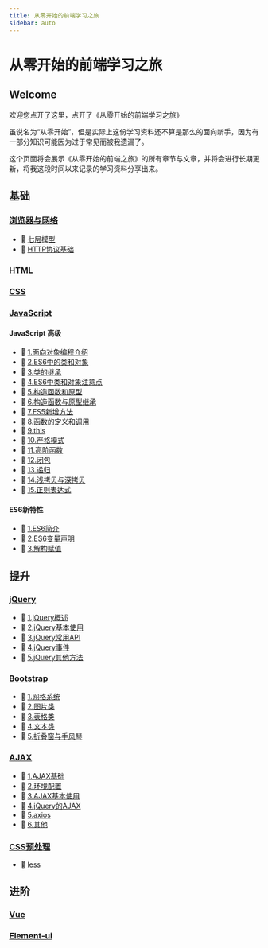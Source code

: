 ```yaml
---
title: 从零开始的前端学习之旅
sidebar: auto
---
```


# 从零开始的前端学习之旅

## Welcome

欢迎您点开了这里，点开了《从零开始的前端学习之旅》

虽说名为“从零开始”，但是实际上这份学习资料还不算是那么的面向新手，因为有一部分知识可能因为过于常见而被我遗漏了。

这个页面将会展示《从零开始的前端之旅》的所有章节与文章，并将会进行长期更新，将我这段时间以来记录的学习资料分享出来。


## 基础

### [浏览器与网络](/guide/fornt-end-learn/base/browser-Internet/)

- :link: [七层模型](/guide/front-end-learn/base/browser-Internet/七层模型.html)
- :link: [HTTP协议基础](/guide/front-end-learn/base/browser-Internet/HTTP协议基础.html)

### [HTML](/guide/fornt-end-learn/base/HTML)

### [CSS](/guide/fornt-end-learn/base/CSS)

### [JavaScript](/guide/fornt-end-learn/base/JavaScript)

#### JavaScript 高级

- :link: [1.面向对象编程介绍](/guide/front-end-learn/base/JavaScript/1.面向对象编程介绍.html)
- :link: [2.ES6中的类和对象](/guide/front-end-learn/base/JavaScript/2.ES6中的类和对象.html)
- :link: [3.类的继承](/guide/fornt-end-learn/base/JavaScript/3.类的继承.html)
- :link: [4.ES6中类和对象注意点](/guide/fornt-end-learn/base/JavaScript/4.ES6中类和对象注意点.html)
- :link: [5.构造函数和原型](/guide/fornt-end-learn/base/JavaScript/5.构造函数和原型.html)
- :link: [6.构造函数与原型继承](/guide/fornt-end-learn/base/JavaScript/6.构造函数与原型继承.html)
- :link: [7.ES5新增方法](/guide/fornt-end-learn/base/JavaScript/7.ES5新增方法.html)
- :link: [8.函数的定义和调用](/guide/fornt-end-learn/base/JavaScript/8.函数的定义和调用.html)
- :link: [9.this](/guide/fornt-end-learn/base/JavaScript/9.this.html)
- :link: [10.严格模式](/guide/fornt-end-learn/base/JavaScript/10.严格模式.html)
- :link: [11.高阶函数](/guide/fornt-end-learn/base/JavaScript/11.高阶函数.html)
- :link: [12.闭包](/guide/fornt-end-learn/base/JavaScript/12.闭包.html)
- :link: [13.递归](/guide/fornt-end-learn/base/JavaScript/13.递归.html)
- :link: [14.浅拷贝与深拷贝](/guide/fornt-end-learn/base/JavaScript/14.浅拷贝与深拷贝.html)
- :link: [15.正则表达式](/guide/fornt-end-learn/base/JavaScript/15.正则表达式.html)

#### ES6新特性

- :link: [1.ES6简介](/guide/fornt-end-learn/base/JavaScript/1.ES6简介.html)
- :link: [2.ES6变量声明](/guide/fornt-end-learn/base/JavaScript/2.ES6变量声明.html)
- :link: [3.解构赋值](/guide/fornt-end-learn/base/JavaScript/3.解构赋值.html)


## 提升

### [jQuery](/guide/fornt-end-learn/promote/JQuery/)

- :link: [1.jQuery概述](/guide/fornt-end-learn/promote/JQuery/1.jQuery概述.html)
- :link: [2.jQuery基本使用](/guide/fornt-end-learn/promote/JQuery/2.jQuery基本使用.html)
- :link: [3.jQuery常用API](/guide/fornt-end-learn/promote/JQuery/3.jQuery常用API.html)
- :link: [4.jQuery事件](/guide/fornt-end-learn/promote/JQuery/4.jQuery事件.html)
- :link: [5.jQuery其他方法](/guide/fornt-end-learn/promote/JQuery/5.jQuery其他方法.html)

### [Bootstrap](/guide/fornt-end-learn/promote/Bootstrap/)

- :link: [1.网格系统](/guide/fornt-end-learn/promote/Bootstrap/1.网格系统.html)
- :link: [2.图片类](/guide/fornt-end-learn/promote/Bootstrap/2.图片类.html)
- :link: [3.表格类](/guide/fornt-end-learn/promote/Bootstrap/3.表格类.html)
- :link: [4.文本类](/guide/fornt-end-learn/promote/Bootstrap/4.文本类.html)
- :link: [5.折叠窗与手风琴](/guide/fornt-end-learn/promote/Bootstrap/5.折叠窗与手风琴.html)

### [AJAX](/guide/fornt-end-learn/promote/AJAX/)

- :link: [1.AJAX基础](/guide/fornt-end-learn/promote/AJAX/1.AJAX基础.html)
- :link: [2.环境配置](/guide/fornt-end-learn/promote/AJAX/2.环境配置.html)
- :link: [3.AJAX基本使用](/guide/fornt-end-learn/promote/AJAX/3.AJAX基本使用.html)
- :link: [4.jQuery的AJAX](/guide/fornt-end-learn/promote/AJAX/4.jQuery的AJAX.html)
- :link: [5.axios](/guide/fornt-end-learn/promote/AJAX/5.axios.html)
- :link: [6.其他](/guide/fornt-end-learn/promote/AJAX/6.其他.html)

### [CSS预处理](/guide/fornt-end-learn/promote/CSS预处理/)

- :link: [less](/guide/fornt-end-learn/promote/CSS预处理/less.html)

## 进阶

### [Vue](/guide/fornt-end-learn/advanced/Vue/)

### [Element-ui](/guide/fornt-end-learn/advanced/Element-ui/)
